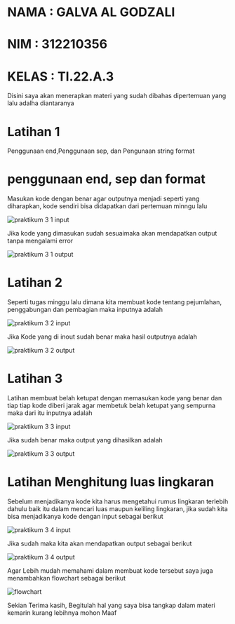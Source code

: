 # NAMA : GALVA AL GODZALI

# NIM : 312210356

# KELAS : TI.22.A.3

Disini saya akan menerapkan materi yang sudah dibahas dipertemuan yang lalu adalha diantaranya

# Latihan 1

Penggunaan end,Penggunaan sep, dan Pengunaan string format 

# penggunaan end, sep dan format

Masukan kode dengan benar agar outputnya menjadi seperti yang diharapkan, kode sendiri bisa didapatkan dari pertemuan minngu lalu

![praktikum 3  1 input](https://user-images.githubusercontent.com/115516730/198876976-aeee4cb6-52e6-41a7-bf9c-6eca25d89fa4.png)

Jika kode yang dimasukan sudah sesuaimaka akan mendapatkan output tanpa mengalami error

![praktikum 3 1 output](https://user-images.githubusercontent.com/115516730/198877015-d8045257-8461-472e-af9f-d0a7dbac6af2.png)

# Latihan 2

Seperti tugas minggu lalu dimana kita membuat kode tentang pejumlahan, penggabungan dan pembagian maka inputnya adalah

![praktikum 3 2 input](https://user-images.githubusercontent.com/115516730/198877139-2adbf943-6bea-41e9-b7cd-35f43418b3de.png)

Jika Kode yang di inout sudah benar maka hasil outputnya adalah

![praktikum 3 2 output](https://user-images.githubusercontent.com/115516730/198877167-c3c923ed-eb42-49d3-871e-bf21ad28c871.png)

# Latihan 3

Latihan membuat belah ketupat dengan memasukan kode yang benar dan tiap tiap kode diberi jarak agar membetuk belah ketupat yang sempurna maka dari itu inputnya adalah

![praktikum 3 3 input](https://user-images.githubusercontent.com/115516730/198877251-c2f1a1f5-d465-49e1-859c-9a7dc19f87f4.png)

Jika sudah benar maka output yang dihasilkan adalah

![praktikum 3 3 output](https://user-images.githubusercontent.com/115516730/198877275-9bcada00-34a6-43dd-b18b-0b2cbc6f6554.png)

# Latihan Menghitung luas lingkaran

Sebelum menjadikanya kode kita harus mengetahui rumus lingkaran terlebih dahulu baik itu dalam mencari luas maupun keliling lingkaran, jika sudah kita bisa menjadikanya kode dengan input sebagai berikut

![praktikum 3 4 input](https://user-images.githubusercontent.com/115516730/198877531-afa434e9-35d7-4f56-988f-68f0b05cc159.png)

Jika sudah maka kita akan mendapatkan output sebagai berikut

![praktikum 3 4 output](https://user-images.githubusercontent.com/115516730/198877552-eb759f6d-eea1-463d-bace-b7c893c0192e.png)

Agar Lebih mudah memahami dalam membuat kode tersebut saya juga menambahkan flowchart sebagai berikut

![flowchart](https://user-images.githubusercontent.com/115516730/198877596-ca0308d1-bb61-4181-ad7d-7956e29633f8.png)

Sekian Terima kasih, Begitulah hal yang saya bisa tangkap dalam materi kemarin kurang lebihnya mohon Maaf




















